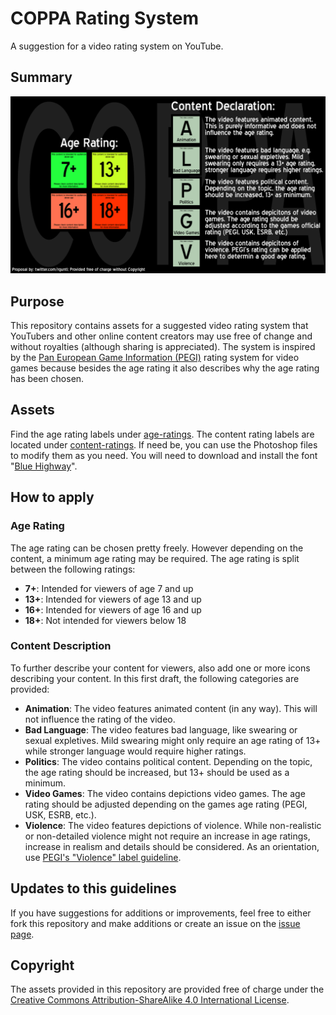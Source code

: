 # COPPA Rating System
A suggestion for a video rating system on YouTube.

## Summary
![COPPA Summary](./COPPA-Summary.png)

## Purpose
This repository contains assets for a suggested video rating system that YouTubers and other online content creators may use free of change and without royalties (although sharing is appreciated). The system is inspired by the [Pan European Game Information (PEGI)](https://pegi.info) rating system for video games because besides the age rating it also describes why the age rating has been chosen.

## Assets
Find the age rating labels under [age-ratings](./age-ratings). The content rating labels are located under [content-ratings](./content-ratings). If need be, you can use the Photoshop files to modify them as you need.
You will need to download and install the font "[Blue Highway](https://www.dafont.com/de/blue-highway.font)".

## How to apply
### Age Rating
The age rating can be chosen pretty freely. However depending on the content, a minimum age rating may be required. The age rating is split between the following ratings:

- **7+**: Intended for viewers of age 7 and up
- **13+**: Intended for viewers of age 13 and up
- **16+**: Intended for viewers of age 16 and up
- **18+**: Not intended for viewers below 18

### Content Description
To further describe your content for viewers, also add one or more icons describing your content. In this first draft, the following categories are provided:

- **Animation**: The video features animated content (in any way). This will not influence the rating of the video.
- **Bad Language**: The video features bad language, like swearing or sexual expletives. Mild swearing might only require an age rating of 13+ while stronger language would require higher ratings.
- **Politics**: The video contains political content. Depending on the topic, the age rating should be increased, but 13+ should be used as a minimum.
- **Video Games**: The video contains depictions video games. The age rating should be adjusted depending on the games age rating (PEGI, USK, ESRB, etc.).
- **Violence**: The video features depictions of violence. While non-realistic or non-detailed violence might not require an increase in age ratings, increase in realism and details should be considered. As an orientation, use [PEGI's "Violence" label guideline](https://pegi.info/what-do-the-labels-mean).

## Updates to this guidelines
If you have suggestions for additions or improvements, feel free to either fork this repository and make additions or create an issue on the [issue page](https://github.com/rGunti/coppa-ratings/issues).

## Copyright
The assets provided in this repository are provided free of charge under the [Creative Commons Attribution-ShareAlike 4.0 International License](http://creativecommons.org/licenses/by-sa/4.0/).
